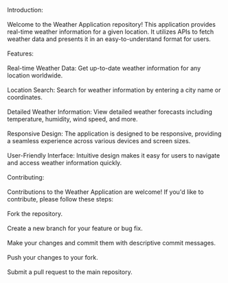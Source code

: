 
Introduction:
<br><br>
Welcome to the Weather Application repository! This application provides real-time weather information for a given location. It utilizes APIs to fetch weather data and presents it in an easy-to-understand format for users.
<br><br>
Features:
<br><br>
Real-time Weather Data: Get up-to-date weather information for any location worldwide.
<br><br>
Location Search: Search for weather information by entering a city name or coordinates.
<br><br>
Detailed Weather Information: View detailed weather forecasts including temperature, humidity, wind speed, and more.
<br><br>
Responsive Design: The application is designed to be responsive, providing a seamless experience across various devices and screen sizes.
<br><br>
User-Friendly Interface: Intuitive design makes it easy for users to navigate and access weather information quickly.
<br><br>
Contributing:
<br><br>
Contributions to the Weather Application are welcome! If you'd like to contribute, please follow these steps:
<br><br>
Fork the repository.
<br><br>
Create a new branch for your feature or bug fix.<br><br>
Make your changes and commit them with descriptive commit messages.<br><br>
Push your changes to your fork.<br><br>
Submit a pull request to the main repository.<br><br>
<br><br>
